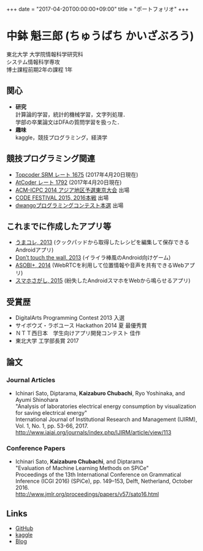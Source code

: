 +++
date = "2017-04-20T00:00:00+09:00"
title = "ポートフォリオ"
+++

中鉢 魁三郎 (ちゅうばち かいざぶろう)
===

東北大学 大学院情報科学研究科  
システム情報科学専攻  
博士課程前期2年の課程 1年


関心
---

 - **研究**  
   計算論的学習，統計的機械学習，文字列処理．  
   学部の卒業論文はDFAの質問学習を扱った．  
 - **趣味**  
   kaggle，競技プログラミング，経済学  


競技プログラミング関連
---

 - [Topcoder SRM レート 1675](https://www.topcoder.com/members/ZABURO/details/?track=DATA_SCIENCE&subTrack=SRM) (2017年4月20日現在)  
 - [AtCoder レート 1792](https://atcoder.jp/user/musharna000) (2017年4月20日現在)  
 - [ACM-ICPC 2014 アジア地区予選東京大会](http://icpc.iisf.or.jp/2014-waseda/) 出場  
 - [CODE FESTIVAL 2015, 2016本戦](http://recruit-jinji.jp/code_fes2015/) 出場  
 - [dwangoプログラミングコンテスト本選](http://dwango.co.jp/saiyo/procon2016/) 出場  


これまでに作成したアプリ等
----

 - [うまコレ, 2013](https://play.google.com/store/apps/details?id=com.fc2.blog.zaburoapp.mayrecipebook) (クックパッドから取得したレシピを編集して保存できるAndroidアプリ)  
 - [Don’t touch the wall, 2013](https://play.google.com/store/apps/details?id=jp.gr.java_conf.kchubachi.iraira) (イライラ棒風のAndroid向けゲーム)  
 - [ASOBI+, 2014](http://asobi.herokuapp.com/) (WebRTCを利用して位置情報や音声を共有できるWebアプリ)  
 - [スマホさがし, 2015](https://smapho-sagashi.appspot.com/) (紛失したAndroidスマホをWebから鳴らせるアプリ)  


受賞歴  
----

 - DigitalArts Programming Contest 2013 入選  
 - サイボウズ・ラボユース Hackathon 2014 夏 最優秀賞  
 - ＮＴＴ西日本　学生向けアプリ開発コンテスト 佳作  
 - 東北大学 工学部長賞 2017


論文
----

### Journal Articles

 - Ichinari Sato, Diptarama, **Kaizaburo Chubachi**, Ryo Yoshinaka, and Ayumi Shinohara  
   "Analysis of laboratories electrical energy consumption by visualization for saving electrical energy"  
   International Journal of Institutional Research and Management (IJIRM), Vol. 1, No. 1, pp. 53-66, 2017.  
   http://www.iaiai.org/journals/index.php/IJIRM/article/view/113  

### Conference Papers

 - Ichinari Sato, **Kaizaburo Chubachi**, and Diptarama  
   "Evaluation of Machine Learning Methods on SPiCe"  
   Proceedings of the 13th International Conference on Grammatical Inference (ICGI 2016) (SPiCe), pp. 149–153, Delft, Netherland, October 2016.  
   http://www.jmlr.org/proceedings/papers/v57/sato16.html  


Links
---

 - [GitHub](https://github.com/zaburo-ch)  
 - [kaggle](https://www.kaggle.com/zaburo)  
 - [Blog](https://zaburo-ch.github.io/)  

